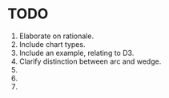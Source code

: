 # TODO

1. Elaborate on rationale.
2. Include chart types. 
3. Include an example, relating to D3.
4. Clarify distinction between arc and wedge.
5. 
6. 
7. 